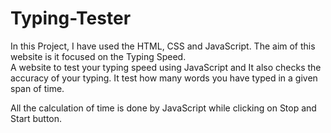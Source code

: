 # Typing-Tester
In this Project, I have used the HTML, CSS and JavaScript.
The aim of this website is it focused on the Typing Speed.  
A website to test your typing speed using JavaScript and It also checks the accuracy of your typing. 
It test how many words you have typed in a given span of time. 


All the calculation of time is done by JavaScript while clicking on Stop and Start button.
